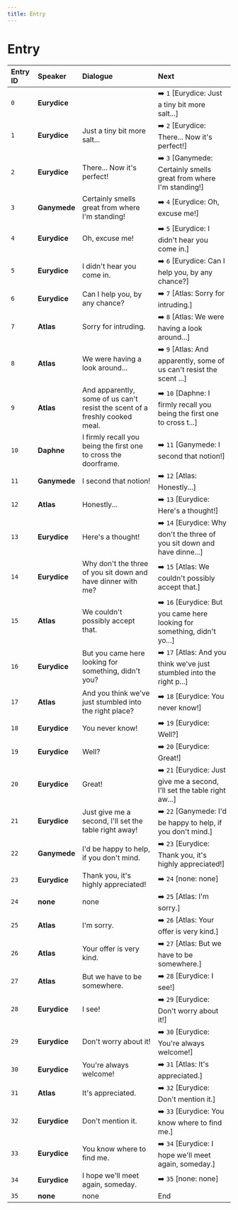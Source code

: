 ```yaml
---
title: Entry
---
```


# Entry


| Entry ID | Speaker | Dialogue | Next |
| :------- | :------ | :------- | :------------ |
| `0` | **Eurydice** |  | ➡️ `1` \[Eurydice: Just a tiny bit more salt\.\.\.\] |
| `1` | **Eurydice** | Just a tiny bit more salt\.\.\. | ➡️ `2` \[Eurydice: There\.\.\. Now it's perfect\!\] |
| `2` | **Eurydice** | There\.\.\. Now it's perfect\! | ➡️ `3` \[Ganymede: Certainly smells great from where I'm standing\!\] |
| `3` | **Ganymede** | Certainly smells great from where I'm standing\! | ➡️ `4` \[Eurydice: Oh, excuse me\!\] |
| `4` | **Eurydice** | Oh, excuse me\! | ➡️ `5` \[Eurydice: I didn't hear you come in\.\] |
| `5` | **Eurydice** | I didn't hear you come in\. | ➡️ `6` \[Eurydice: Can I help you, by any chance?\] |
| `6` | **Eurydice** | Can I help you, by any chance? | ➡️ `7` \[Atlas: Sorry for intruding\.\] |
| `7` | **Atlas** | Sorry for intruding\. | ➡️ `8` \[Atlas: We were having a look around\.\.\.\] |
| `8` | **Atlas** | We were having a look around\.\.\. | ➡️ `9` \[Atlas: And apparently, some of us can't resist the scent \.\.\.\] |
| `9` | **Atlas** | And apparently, some of us can't resist the scent of a freshly cooked meal\. | ➡️ `10` \[Daphne: I firmly recall you being the first one to cross t\.\.\.\] |
| `10` | **Daphne** | I firmly recall you being the first one to cross the doorframe\. | ➡️ `11` \[Ganymede: I second that notion\!\] |
| `11` | **Ganymede** | I second that notion\! | ➡️ `12` \[Atlas: Honestly\.\.\.\] |
| `12` | **Atlas** | Honestly\.\.\. | ➡️ `13` \[Eurydice: Here's a thought\!\] |
| `13` | **Eurydice** | Here's a thought\! | ➡️ `14` \[Eurydice: Why don't the three of you sit down and have dinne\.\.\.\] |
| `14` | **Eurydice** | Why don't the three of you sit down and have dinner with me? | ➡️ `15` \[Atlas: We couldn't possibly accept that\.\] |
| `15` | **Atlas** | We couldn't possibly accept that\. | ➡️ `16` \[Eurydice: But you came here looking for something, didn't yo\.\.\.\] |
| `16` | **Eurydice** | But you came here looking for something, didn't you? | ➡️ `17` \[Atlas: And you think we've just stumbled into the right p\.\.\.\] |
| `17` | **Atlas** | And you think we've just stumbled into the right place? | ➡️ `18` \[Eurydice: You never know\!\] |
| `18` | **Eurydice** | You never know\! | ➡️ `19` \[Eurydice: Well?\] |
| `19` | **Eurydice** | Well? | ➡️ `20` \[Eurydice: Great\!\] |
| `20` | **Eurydice** | Great\! | ➡️ `21` \[Eurydice: Just give me a second, I'll set the table right aw\.\.\.\] |
| `21` | **Eurydice** | Just give me a second, I'll set the table right away\! | ➡️ `22` \[Ganymede: I'd be happy to help, if you don't mind\.\] |
| `22` | **Ganymede** | I'd be happy to help, if you don't mind\. | ➡️ `23` \[Eurydice: Thank you, it's highly appreciated\!\] |
| `23` | **Eurydice** | Thank you, it's highly appreciated\! | ➡️ `24` \[none: none\] |
| `24` | **none** | none | ➡️ `25` \[Atlas: I'm sorry\.\] |
| `25` | **Atlas** | I'm sorry\. | ➡️ `26` \[Atlas: Your offer is very kind\.\] |
| `26` | **Atlas** | Your offer is very kind\. | ➡️ `27` \[Atlas: But we have to be somewhere\.\] |
| `27` | **Atlas** | But we have to be somewhere\. | ➡️ `28` \[Eurydice: I see\!\] |
| `28` | **Eurydice** | I see\! | ➡️ `29` \[Eurydice: Don't worry about it\!\] |
| `29` | **Eurydice** | Don't worry about it\! | ➡️ `30` \[Eurydice: You're always welcome\!\] |
| `30` | **Eurydice** | You're always welcome\! | ➡️ `31` \[Atlas: It's appreciated\.\] |
| `31` | **Atlas** | It's appreciated\. | ➡️ `32` \[Eurydice: Don't mention it\.\] |
| `32` | **Eurydice** | Don't mention it\. | ➡️ `33` \[Eurydice: You know where to find me\.\] |
| `33` | **Eurydice** | You know where to find me\. | ➡️ `34` \[Eurydice: I hope we'll meet again, someday\.\] |
| `34` | **Eurydice** | I hope we'll meet again, someday\. | ➡️ `35` \[none: none\] |
| `35` | **none** | none | End |
